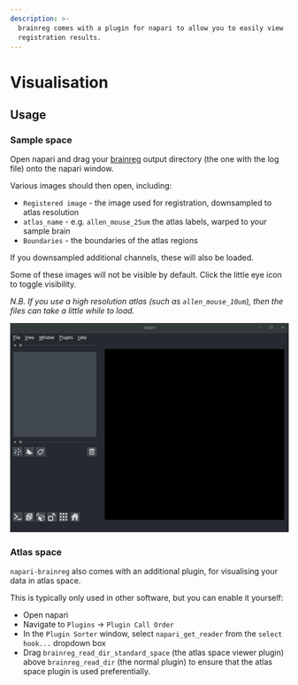 ```yaml
---
description: >-
  brainreg comes with a plugin for napari to allow you to easily view
  registration results.
---
```


# Visualisation

## Usage

### Sample space

Open napari and drag your [brainreg](https://github.com/brainglobe/brainreg) output directory \(the one with the log file\) onto the napari window.

Various images should then open, including:

* `Registered image` - the image used for registration, downsampled to atlas resolution
* `atlas_name` - e.g. `allen_mouse_25um` the atlas labels, warped to your sample brain
* `Boundaries` - the boundaries of the atlas regions

If you downsampled additional channels, these will also be loaded.

Some of these images will not be visible by default. Click the little eye icon to toggle visibility.

_N.B. If you use a high resolution atlas \(such as `allen_mouse_10um`\), then the files can take a little while to load._

![Visualisation in sample space](https://raw.githubusercontent.com/brainglobe/napari-brainreg/master/resources/sample_space.gif)

### Atlas space

`napari-brainreg` also comes with an additional plugin, for visualising your data in atlas space.

This is typically only used in other software, but you can enable it yourself:

* Open napari
* Navigate to `Plugins` -&gt; `Plugin Call Order`
* In the `Plugin Sorter` window, select `napari_get_reader` from the `select hook...` dropdown box
* Drag `brainreg_read_dir_standard_space` \(the atlas space viewer plugin\) above `brainreg_read_dir` \(the normal plugin\) to ensure that the atlas space plugin is used preferentially.

